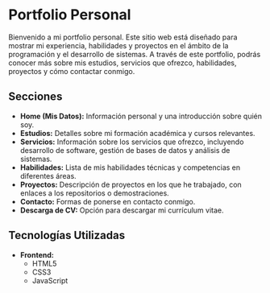 # Portfolio Personal

Bienvenido a mi portfolio personal. Este sitio web está diseñado para mostrar mi experiencia, habilidades y proyectos en el ámbito de la programación y el desarrollo de sistemas. A través de este portfolio, podrás conocer más sobre mis estudios, servicios que ofrezco, habilidades, proyectos y cómo contactar conmigo.

## Secciones

- **Home (Mis Datos):** Información personal y una introducción sobre quién soy.
- **Estudios:** Detalles sobre mi formación académica y cursos relevantes.
- **Servicios:** Información sobre los servicios que ofrezco, incluyendo desarrollo de software, gestión de bases de datos y análisis de sistemas.
- **Habilidades:** Lista de mis habilidades técnicas y competencias en diferentes áreas.
- **Proyectos:** Descripción de proyectos en los que he trabajado, con enlaces a los repositorios o demostraciones.
- **Contacto:** Formas de ponerse en contacto conmigo.
- **Descarga de CV:** Opción para descargar mi currículum vitae.

## Tecnologías Utilizadas

- **Frontend:**
  - HTML5
  - CSS3
  - JavaScript
